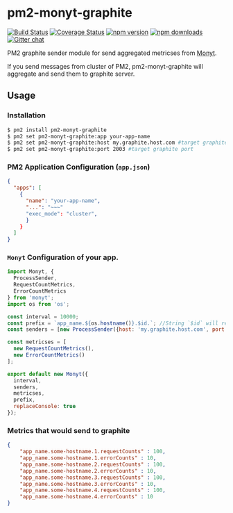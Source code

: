 # pm2-monyt-graphite

[![Build Status](https://travis-ci.org/Pitzcarraldo/pm2-monyt-graphite.svg)](https://travis-ci.org/Pitzcarraldo/pm2-monyt-graphite)
[![Coverage Status](https://coveralls.io/repos/github/Pitzcarraldo/pm2-monyt-graphite/badge.svg?branch=master)](https://coveralls.io/github/Pitzcarraldo/pm2-monyt-graphite?branch=master)
[![npm version](https://img.shields.io/npm/v/pm2-monyt-graphite.svg?style=flat-square)](https://www.npmjs.com/package/pm2-monyt-graphite)
[![npm downloads](https://img.shields.io/npm/dm/pm2-monyt-graphite.svg?style=flat-square)](https://www.npmjs.com/package/pm2-monyt-graphite)
[![Gitter chat](https://badges.gitter.im/gitterHQ/gitter.png)](https://gitter.im/Pitzcarraldo/pm2-monyt-graphite)

PM2 graphite sender module for send aggregated metricses from [Monyt](http://github.com/Pitzcaraldo/monyt).

If you send messages from cluster of PM2, pm2-monyt-graphite will aggregate and send them to graphite server.

## Usage

### Installation

```bash
$ pm2 install pm2-monyt-graphite
$ pm2 set pm2-monyt-graphite:app your-app-name
$ pm2 set pm2-monyt-graphite:host my.graphite.host.com #target graphite host
$ pm2 set pm2-monyt-graphite:port 2003 #target graphite port
```

### PM2 Application Configuration (`app.json`)

```json
{
  "apps": [
    {
      "name": "your-app-name",
      "...": "~~~"
      "exec_mode": "cluster",
      }
    }
  ]
}
```

### `Monyt` Configuration of your app.

```js
import Monyt, {
  ProcessSender,
  RequestCountMetrics,
  ErrorCountMetrics
} from 'monyt';
import os from 'os';

const interval = 10000;
const prefix = `app_name.${os.hostname()}.$id.`; //String `$id` will replaced to app id of PM2. (Only first thing)
const senders = [new ProcessSender({host: 'my.graphite.host.com', port: 2003})]; //Add ProcessSender instance to your senders. If set host and port to here, configuration of `pm2-monyt-graphite` would be overriden.

const metricses = [
  new RequestCountMetrics(),
  new ErrorCountMetrics()
];

export default new Monyt({
  interval,
  senders,
  metricses,
  prefix,
  replaceConsole: true
});
```

### Metrics that would send to graphite

```json
{
    "app_name.some-hostname.1.requestCounts" : 100,
    "app_name.some-hostname.1.errorCounts" : 10,
    "app_name.some-hostname.2.requestCounts" : 100,
    "app_name.some-hostname.2.errorCounts" : 10,
    "app_name.some-hostname.3.requestCounts" : 100,
    "app_name.some-hostname.3.errorCounts" : 10,
    "app_name.some-hostname.4.requestCounts" : 100,
    "app_name.some-hostname.4.errorCounts" : 10
}
```
